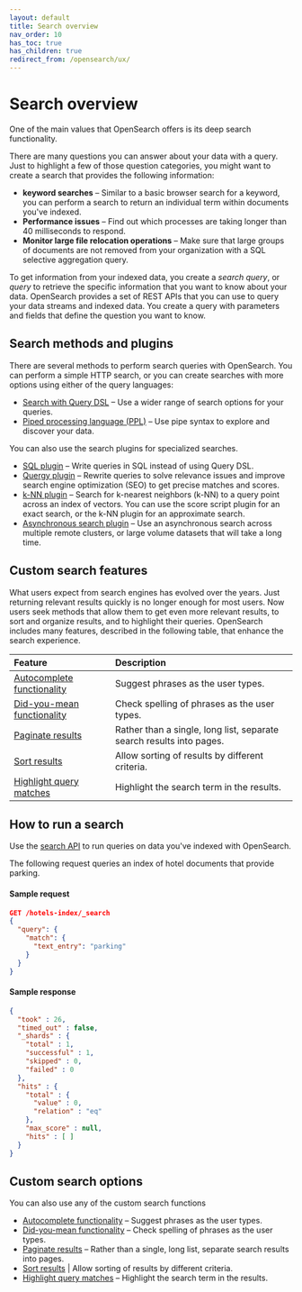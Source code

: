 ```yaml
---
layout: default
title: Search overview
nav_order: 10
has_toc: true
has_children: true
redirect_from: /opensearch/ux/
---
```


# Search overview

One of the main values that OpenSearch offers is its deep search functionality.

There are many questions you can answer about your data with a query. Just to highlight a few of those question categories, you might want to create a search that provides the following information:

* **keyword searches** – Similar to a basic browser search for a keyword, you can perform a search to return an individual term within documents you've indexed.
* **Performance issues** – Find out which processes are taking longer than 40 milliseconds to respond.
* **Monitor large file relocation operations** – Make sure that large groups of documents are not removed from your organization with a SQL selective aggregation query.

To get information from your indexed data, you create a *search query*, or *query* to retrieve the specific information that you want to know about your data. OpenSearch provides a set of REST APIs that you can use to query your data streams and indexed data. You create a query with parameters and fields that define the question you want to know.

## Search methods and plugins

There are several methods to perform search queries with OpenSearch. You can perform a simple HTTP search, or you can create searches with more options using either of the query languages:
* [Search with Query DSL]({{site.url}}{{site.baseurl}}/search-query/query-dsl/index) – Use a wider range of search options for your queries.
* [Piped processing language (PPL)]({{site.url}}{{site.baseurl}}/search-query/sql/ppl/index/) – Use pipe syntax to explore and discover your data.

You can also use the search plugins for specialized searches.

* [SQL plugin]({{site.url}}{{site.baseurl}}/search-query/sql/sql-ppl-api/) – Write queries in SQL instead of using Query DSL.
* [Quergy plugin]({{site.url}}{{site.baseurl}}/search-query/querqy/index/) – Rewrite queries to solve relevance issues and improve search engine optimization (SEO) to get precise matches and scores.
* [k-NN plugin]({{site.url}}{{site.baseurl}}/search-query/knn/index/)  – Search for k-nearest neighbors (k-NN) to a query point across an index of vectors. You can use the score script plugin for an exact search, or the k-NN plugin for an approximate search.
* [Asynchronous search plugin]({{site.url}}{{site.baseurl}}/search-query/async/index/)  – Use an asynchronous search across multiple remote clusters, or large volume datasets that will take a long time.

## Custom search features

What users expect from search engines has evolved over the years. Just returning relevant results quickly is no longer enough for most users. Now users seek methods that allow them to get even more relevant results, to sort and organize results, and to highlight their queries. OpenSearch includes many features, described in the following table, that enhance the search experience.

Feature | Description
:--- | :---
[Autocomplete functionality]({{site.url}}{{site.baseurl}}/search-query/search-overview/autocomplete/) | Suggest phrases as the user types.
[Did-you-mean functionality]({{site.url}}{{site.baseurl}}/search-query/search-overview/did-you-mean/) | Check spelling of phrases as the user types.
[Paginate results]({{site.url}}{{site.baseurl}}/search-query/search-overview/paginate/) | Rather than a single, long list, separate search results into pages.
[Sort results]({{site.url}}{{site.baseurl}}/search-query/search-overview/sort/) | Allow sorting of results by different criteria.
[Highlight query matches]({{site.url}}{{site.baseurl}}t/search-query/search-overview/highlight/) | Highlight the search term in the results.

## How to run a search

Use the [search API]({{site.url}}{{site.baseurl}}/api-reference/search/) to run queries on data you've indexed with OpenSearch.

The following request queries an index of hotel documents that provide parking.

#### Sample request

```json
GET /hotels-index/_search
{
  "query": {
    "match": {
      "text_entry": "parking"
    }
  }
}
```

#### Sample response

```json
{
  "took" : 26,
  "timed_out" : false,
  "_shards" : {
    "total" : 1,
    "successful" : 1,
    "skipped" : 0,
    "failed" : 0
  },
  "hits" : {
    "total" : {
      "value" : 0,
      "relation" : "eq"
    },
    "max_score" : null,
    "hits" : [ ]
  }
}
```


## Custom search options

You can also use any of the custom search functions 

* [Autocomplete functionality]({{site.url}}{{site.baseurl}}/opensearch/search/autocomplete) – Suggest phrases as the user types.
* [Did-you-mean functionality]({{site.url}}{{site.baseurl}}/opensearch/search/autocomplete) – Check spelling of phrases as the user types.
* [Paginate results]({{site.url}}{{site.baseurl}}/opensearch/search/paginate) – Rather than a single, long list, separate search results into pages.
* [Sort results]({{site.url}}{{site.baseurl}}/opensearch/search/sort) | Allow sorting of results by different criteria.
* [Highlight query matches]({{site.url}}{{site.baseurl}}/opensearch/search/highlight) – Highlight the search term in the results.
